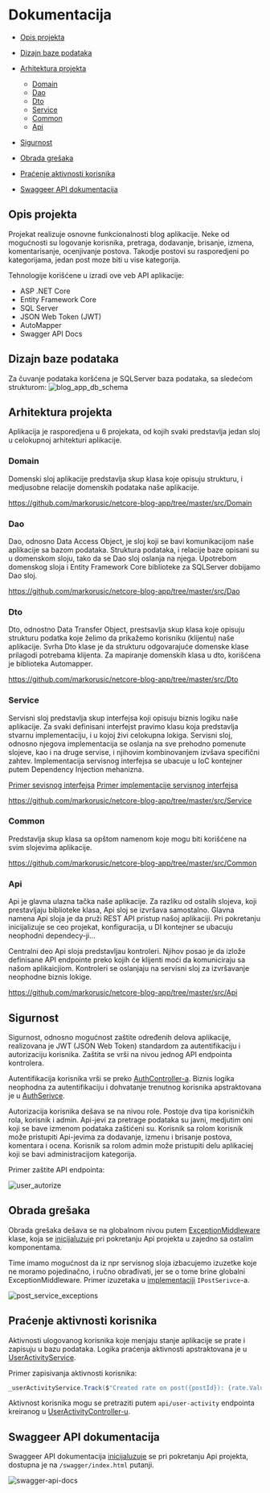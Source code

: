 # Dokumentacija
  
- [Opis projekta](#opis-projekta)
  
- [Dizajn baze podataka](#dizajn-baze-podataka)
  
- [Arhitektura projekta](#arhitektura-projekta)

  - [Domain](#domain)
  - [Dao](#dao)
  - [Dto](#dto)
  - [Service](#service)
  - [Common](#common)
  - [Api](#api)

- [Sigurnost](#sigurnost)

- [Obrada grešaka](#obrada-grešaka)

- [Praćenje aktivnosti korisnika](#praćenje-aktivnosti-korisnika)

- [Swaggeer API dokumentacija]("#swagger-api-dokumentacija")
    

## Opis projekta

  Projekat realizuje osnovne funkcionalnosti blog aplikacije. Neke od mogućnosti su logovanje korisnika, pretraga, dodavanje, brisanje, izmena, komentarisanje, ocenjivanje postova. Takodje postovi su rasporedjeni po kategorijama, jedan post moze biti u vise kategorija.

  Tehnologije korišćene u izradi ove veb API aplikacije:
  
  * ASP .NET Core
  * Entity Framework Core
  * SQL Server
  * JSON Web Token (JWT)
  * AutoMapper
  * Swagger API Docs


## Dizajn baze podataka

  Za čuvanje podataka koršćena je SQLServer baza podataka, sa sledećom strukturom:
  ![blog_app_db_schema](images/blog_app_db_schema.png)


## Arhitektura projekta

  Aplikacija je rasporedjena u 6 projekata, od kojih svaki predstavlja jedan sloj u celokupnoj arhitekturi aplikacije.

  ### Domain

  Domenski sloj aplikacije predstavlja skup klasa koje opisuju strukturu, i medjusobne relacije domenskih podataka naše aplikacije.

  https://github.com/markorusic/netcore-blog-app/tree/master/src/Domain

  ### Dao

  Dao, odnosno Data Access Object, je sloj koji se bavi komunikacijom naše aplikacije sa bazom podataka. Struktura podataka, i relacije baze opisani su u domenskom sloju, tako da se Dao sloj oslanja na njega. Upotrebom domenskog sloja i Entity Framework Core biblioteke za SQLServer dobijamo Dao sloj.

  https://github.com/markorusic/netcore-blog-app/tree/master/src/Dao

  ### Dto

  Dto, odnostno Data Transfer Object, prestsavlja skup klasa koje opisuju strukturu podatka koje želimo da prikažemo korisniku (klijentu) naše aplikacije. Svrha Dto klase je da strukturu odgovarajuće domenske klase prilagodi potrebama klijenta. Za mapiranje domenskih klasa u dto, korišćena je biblioteka Automapper.

  https://github.com/markorusic/netcore-blog-app/tree/master/src/Dto

  ### Service

  Servisni sloj predstavlja skup interfejsa koji opisuju biznis logiku naše aplikacije. Za svaki definisani interfejst pravimo klasu koja predstavlja stvarnu implementaciju, i u kojoj živi celokupna lokiga. Servisni sloj, odnosno njegova implementacija se oslanja na sve prehodno pomenute slojeve, kao i na druge servise, i njihovim kombinovanjem izvšava specifični zahtev. Implementacija servisnog interfejsa se ubacuje u IoC kontejner putem Dependency Injection mehanizna.

  [Primer sevisnog interfejsa](https://github.com/markorusic/netcore-blog-app/tree/master/src/Service/IPostService.cs)
  [Primer implementacije servisnog interfejsa](https://github.com/markorusic/netcore-blog-app/tree/master/src/Service/Impl/PostServiceImpl.cs)

  https://github.com/markorusic/netcore-blog-app/tree/master/src/Service

  ### Common

  Predstavlja skup klasa sa opštom namenom koje mogu biti korišćene na svim slojevima aplikacije.

  https://github.com/markorusic/netcore-blog-app/tree/master/src/Common


  ### Api

  Api je glavna ulazna tačka naše aplikacije. Za razliku od ostalih slojeva, koji  prestavljaju biblioteke klasa, Api sloj se izvršava samostalno. Glavna namena Api sloja je da pruži REST API pristup našoj aplikaciji. Pri pokretanju inicijalizuje se ceo projekat, konfiguracija, u DI kontejner se ubacuju neophodni dependecy-ji...

  Centralni deo Api sloja predstavljau kontroleri. Njihov posao je da izlože definisane API endpointe preko kojih će klijenti moći da komuniciraju sa našom aplikaicjiom. Kontroleri se oslanjaju na servisni sloj za izvršavanje neophodne biznis lokige.

  https://github.com/markorusic/netcore-blog-app/tree/master/src/Api


## Sigurnost

  Sigurnost, odnosno mogućnost zaštite određenih delova aplikacije, realizovana je JWT (JSON Web Token) standardom za autentifikaciju i autorizaciju korisnika. Zaštita se vrši na nivou jednog API endpointa kontrolera. 
  
  Autentifikacija korisnika vrši se preko [AuthController-a](https://github.com/markorusic/netcore-blog-app/blob/master/src/Api/Controllers/AuthController.cs). Biznis logika neophodna za autentifikaciju i dohvatanje trenutnog korisnika apstraktovana je u [AuthSerivce](https://github.com/markorusic/netcore-blog-app/blob/master/src/Service/Impl/AuthServiceImpl.cs).
  
  Autorizacija korisnika dešava se na nivou role. Postoje dva tipa korisničkih rola, korisnik i admin. Api-jevi za pretrage podataka su javni, medjutim oni koji se bave izmenom podataka zaštićeni su. Korisnik sa rolom korisnik može pristupiti Api-jevima za dodavanje, izmenu i brisanje postova, komentara i ocena. Korisnik sa rolom admin može pristupiti delu aplikaciej koji se bavi administracijom kategorija.

  Primer zaštite API endpointa:
  
  ![user_autorize](images/user_autorize.png)


## Obrada grešaka

  Obrada grešaka dešava se na globalnom nivou putem [ExceptionMiddleware](https://github.com/markorusic/netcore-blog-app/blob/master/src/Api/Middlewares/ExceptionMiddleware.cs) klase, koja se [inicijaluzuje](https://github.com/markorusic/netcore-blog-app/blob/master/src/Api/Startup.cs#L87) pri pokretanju Api projekta u zajedno sa ostalim komponentama.

  Time imamo mogućnost da iz npr servisnog sloja izbacujemo izuzetke koje ne moramo pojedinačno, i ručno obrađivati, jer se o tome brine globalni ExceptionMiddleware. Primer izuzetaka u [implementaciji](https://github.com/markorusic/netcore-blog-app/blob/master/src/Service/Impl/PostServiceImpl.cs) `IPostSerivce`-a.

  ![post_service_exceptions](images/post_service_exceptions.png)


## Praćenje aktivnosti korisnika

  Aktivnosti ulogovanog korisnika koje menjaju stanje aplikacije se prate i zapisuju u bazu podataka. Logika praćenja aktivnosti apstraktovana je u [UserActivityService](https://github.com/markorusic/netcore-blog-app/blob/master/src/Service/Impl/UserActivityImpl.cs).
  
  Primer zapisivanja aktivnosti korisnika:
  ```cs
  _userActivityService.Track($"Created rate on post({postId}): {rate.Value}");
  ```
  
  Aktivnost korisnika mogu se pretraziti putem `api/user-activity` endpointa kreiranog u [UserActivityController-u](https://github.com/markorusic/netcore-blog-app/blob/master/src/Api/Controllers/UserActivityController.cs).


## Swaggeer API dokumentacija

  Swaggeer API dokumentacija [inicijaluzuje](https://github.com/markorusic/netcore-blog-app/blob/master/src/Api/Startup.cs#L100) se pri pokretanju Api projekta, dostupna je na `/swagger/index.html` putanji.

  ![swagger-api-docs](images/swagger-api-docs.png)

